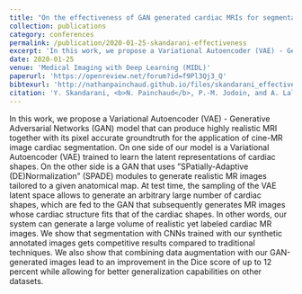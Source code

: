 ```yaml
---
title: "On the effectiveness of GAN generated cardiac MRIs for segmentation"
collection: publications
category: conferences
permalink: /publication/2020-01-25-skandarani-effectiveness
excerpt: 'In this work, we propose a Variational Autoencoder (VAE) - Generative Adversarial Networks (GAN) model that can produce highly realistic MRI together with its pixel accurate groundtruth for the application of cine-MR image cardiac segmentation.'
date: 2020-01-25
venue: 'Medical Imaging with Deep Learning (MIDL)'
paperurl: 'https://openreview.net/forum?id=f9Pl3Qj3_Q'
bibtexurl: 'http://nathanpainchaud.github.io/files/skandarani_effectiveness_2020.bib'
citation: 'Y. Skandarani, <b>N. Painchaud</b>, P.-M. Jodoin, and A. Lalande, &quot;On the effectiveness of GAN generated cardiac MRIs for segmentation,&quot; presented at <i>Medical Imaging with Deep Learning (MIDL)</i>, 2020.'
---
```


In this work, we propose a Variational Autoencoder (VAE) - Generative Adversarial Networks (GAN) model that can produce highly realistic MRI together with its pixel accurate groundtruth for the application of cine-MR image cardiac segmentation.  On one side of our model is a Variational Autoencoder (VAE) trained to learn the latent representations of cardiac shapes.  On the other side is a GAN that uses  ”SPatially-Adaptive (DE)Normalization” (SPADE) modules to generate realistic MR images tailored to a given anatomical map.  At test time, the sampling of the VAE latent space allows to generate an arbitrary large number of cardiac shapes, which are fed to the GAN that subsequently generates MR images whose cardiac structure fits that of the cardiac shapes.  In other words, our system can generate a large volume of realistic yet labeled cardiac MR images.  We show that segmentation with CNNs trained with our synthetic annotated images gets competitive results compared to traditional techniques.
We also show that combining data augmentation with our GAN-generated images lead to an improvement in the Dice score of up to 12 percent while allowing for better generalization capabilities on  other datasets.